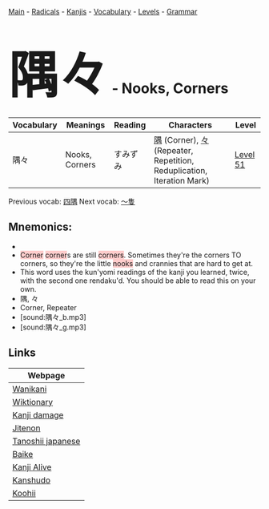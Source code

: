 <style> bigfont {font-size: 100px}</style>
[Main](../README.md) -
[Radicals](../radicals.md) -
[Kanjis](../kanjis.md) -
[Vocabulary](../vocabulary.md) -
[Levels](../levels.md) -
[Grammar](../grammar.md)
# <bigfont> 隅々</bigfont> - Nooks, Corners 

| Vocabulary | Meanings | Reading | Characters | Level |
| --- | --- | --- | --- | --- |
| 隅々 | Nooks, Corners | すみずみ |  [隅](../kanjis/隅.md) (Corner), [々](../kanjis/々.md) (Repeater, Repetition, Reduplication, Iteration Mark) | [Level 51](../levels/wk_level51.md) |

Previous vocab: [四隅](四隅.md) Next vocab: [〜隻](〜隻.md) 

## Mnemonics:

* 
* <span style="background-color:#ffcccb"> Corner</span> <span style="background-color:#ffcccb"> corner</span>s are still <span style="background-color:#ffcccb"> corners</span>. Sometimes they're the corners TO corners, so they're the little <span style="background-color:#ffcccb"> nooks</span> and crannies that are hard to get at.
* This word uses the kun'yomi readings of the kanji you learned, twice, with the second one rendaku'd. You should be able to read this on your own.
* 隅, 々
* Corner, Repeater
* [sound:隅々_b.mp3]
* [sound:隅々_g.mp3]


## Links 

| Webpage |
| --- |
| [Wanikani          ](https://www.wanikani.com/kanji/隅々) |
| [Wiktionary        ](https://en.wiktionary.org/wiki/隅々) |
| [Kanji damage      ](http://www.kanjidamage.com/kanji/search?utf8=✓&q=隅々) |
| [Jitenon           ](https://jitenon.com/kanji/隅々) |
| [Tanoshii japanese ](https://www.tanoshiijapanese.com/dictionary/kanji.cfm?k=隅々) |
| [Baike             ](https://baike.baidu.com/item/隅々) |
| [Kanji Alive       ](https://app.kanjialive.com/隅々) |
| [Kanshudo          ](https://www.kanshudo.com/searchmn?q=隅々) |
| [Koohii            ](https://kanji.koohii.com/study/kanji/隅々) |
